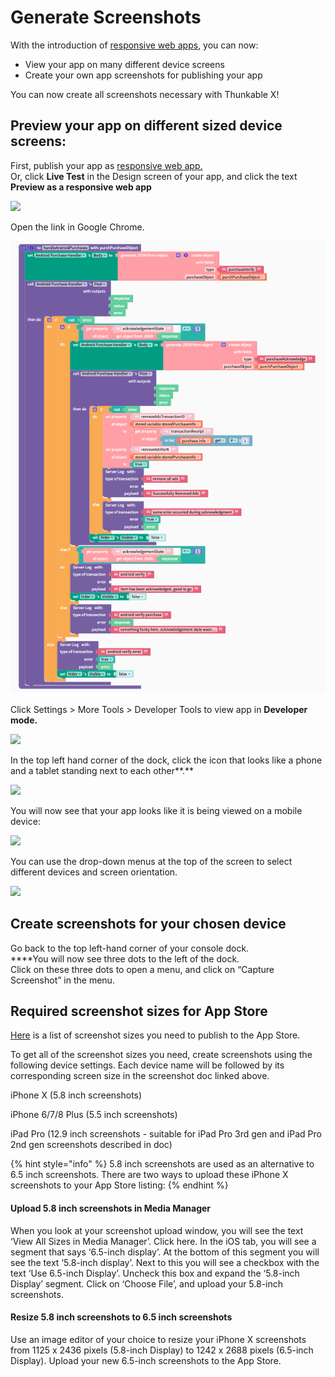 # Generate Screenshots

With the introduction of [responsive web apps,](publish-as-a-web-app-pro.md#responsive-web-app) you can now:

* View your app on many different device screens
* Create your own app screenshots for publishing your app

You can now create all screenshots necessary with Thunkable X!

## **Preview your app on different sized device screens:**

First, publish your app as [responsive web app.](https://docs.thunkable.com/publish-as-a-web-app-pro#responsive-web-app)\
Or, click **Live Test** in the Design screen of your app, and click the text **Preview as a responsive web app**

![](<.gitbook/assets/screenshot (1).png>)

Open the link in Google Chrome.

![](.gitbook/assets/1.png)

Click Settings > More Tools > Developer Tools to view app in **Developer mode.**

![](.gitbook/assets/2.jpeg)

In the top left hand corner of the dock, click the icon that looks like a phone and a tablet standing next to each other**.**

![](.gitbook/assets/screen-shot-2020-06-19-at-11.10.32-pm.png)

You will now see that your app looks like it is being viewed on a mobile device:

![](.gitbook/assets/6.png)

You can use the drop-down menus at the top of the screen to select different devices and screen orientation.

![](.gitbook/assets/7.png)

## **Create screenshots for your chosen device**

Go back to the top left-hand corner of your console dock.\
****You will now see three dots to the left of the dock. \
Click on these three dots to open a menu, and click on “Capture Screenshot” in the menu.

## **Required screenshot sizes for App Store**

[Here](https://help.apple.com/app-store-connect/#/devd274dd925) is a list of screenshot sizes you need to publish to the App Store.

To get all of the screenshot sizes you need, create screenshots using the following device settings. Each device name will be followed by its corresponding screen size in the screenshot doc linked above.

iPhone X (5.8 inch screenshots)

iPhone 6/7/8 Plus (5.5 inch screenshots)

iPad Pro (12.9 inch screenshots - suitable for iPad Pro 3rd gen and iPad Pro 2nd gen screenshots described in doc)

{% hint style="info" %}
5.8 inch screenshots are used as an alternative to 6.5 inch screenshots. There are two ways to upload these iPhone X screenshots to your App Store listing:
{% endhint %}

#### Upload 5.8 inch screenshots in Media Manager

When you look at your screenshot upload window, you will see the text ‘View All Sizes in Media Manager’. Click here. In the iOS tab, you will see a segment that says ‘6.5-inch display’. At the bottom of this segment you will see the text ‘5.8-inch display’. Next to this you will see a checkbox with the text ‘Use 6.5-inch Display’. Uncheck this box and expand the ‘5.8-inch Display’ segment. Click on ‘Choose File’, and upload your 5.8-inch screenshots.

#### Resize 5.8 inch screenshots to 6.5 inch screenshots

Use an image editor of your choice to resize your iPhone X screenshots from 1125 x 2436 pixels (5.8-inch Display) to 1242 x 2688 pixels (6.5-inch Display). Upload your new 6.5-inch screenshots to the App Store.
